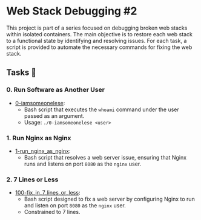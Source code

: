 # Web Stack Debugging #2

This project is part of a series focused on debugging broken web stacks within isolated containers. The main objective is to restore each web stack to a functional state by identifying and resolving issues. For each task, a script is provided to automate the necessary commands for fixing the web stack.

## Tasks :page_with_curl:

### 0. Run Software as Another User

* [0-iamsomeonelese](./0-iamsomeonelese):
  * Bash script that executes the `whoami` command under the user passed as an argument.
  * Usage: `./0-iamsomeonelese <user>`

### 1. Run Nginx as Nginx

* [1-run_nginx_as_nginx](./1-run_nginx_as_nginx):
  * Bash script that resolves a web server issue, ensuring that Nginx runs and listens on port `8080` as the `nginx` user.

### 2. 7 Lines or Less

* [100-fix_in_7_lines_or_less](./100-fix_in_7_lines_or_less):
  * Bash script designed to fix a web server by configuring Nginx to run and listen on port `8080` as the `nginx` user.
  * Constrained to 7 lines.
